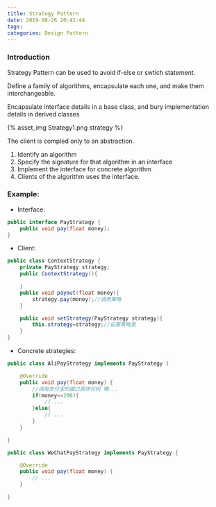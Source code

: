 ```yaml
---
title: Strategy Pattern
date: 2019-08-26 20:41:44
tags:
categories: Design Pattern
---
```


### Introduction

Strategy Pattern can be used to avoid if-else or swtich statement.

Define a family of algorithms, encapsulate each one, and make them interchangeable. 

Encapsulate interface details in a base class, and bury implementation details in derived classes
<!--more -->
{% asset_img Strategy1.png strategy %}

The client is compled only to an abstraction.

1. Identify an algorithm
2. Specify the signature for that algorithm in an interface
3. Implement the interface for concrete algorithm
4. Clients of the algorithm uses the interface.

### Example:

* Interface:

```java
public interface PayStrategy {
    public void pay(float money);
}
```

* Client: 

```java
public class ContextStrategy {
    private PayStrategy strategy;
    public ContextStrategy(){

    }
    public void payout(float money){
        strategy.pay(money);//调用策略
    }

    public void setStrategy(PayStrategy strategy){
        this.strategy=strategy;//设置策略类
    }
}
```

* Concrete strategies:

```java
public class AliPayStrategy implements PayStrategy {

    @Override
    public void pay(float money) {
        //调用支付宝的接口具体代码 略...
        if(money<=200){
            // ...
        }else{
            // ...
        }
    }

}
```

```java
public class WeChatPayStrategy implements PayStrategy {

    @Override
    public void pay(float money) {
        // ...
    }

}
```